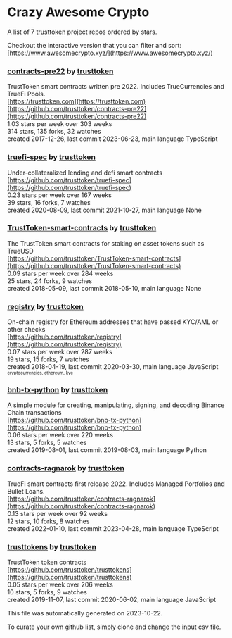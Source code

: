 # Crazy Awesome Crypto
A list of 7 [trusttoken](https://github.com/trusttoken) project repos ordered by stars.  

Checkout the interactive version that you can filter and sort: 
[https://www.awesomecrypto.xyz/](https://www.awesomecrypto.xyz/)  


### [contracts-pre22](https://github.com/trusttoken/contracts-pre22) by [trusttoken](https://github.com/trusttoken)  
TrustToken smart contracts written pre 2022. Includes TrueCurrencies and TrueFi Pools.  
[https://trusttoken.com](https://trusttoken.com)  
[https://github.com/trusttoken/contracts-pre22](https://github.com/trusttoken/contracts-pre22)  
1.03 stars per week over 303 weeks  
314 stars, 135 forks, 32 watches  
created 2017-12-26, last commit 2023-06-23, main language TypeScript  


### [truefi-spec](https://github.com/trusttoken/truefi-spec) by [trusttoken](https://github.com/trusttoken)  
Under-collateralized lending and defi smart contracts  
[https://github.com/trusttoken/truefi-spec](https://github.com/trusttoken/truefi-spec)  
0.23 stars per week over 167 weeks  
39 stars, 16 forks, 7 watches  
created 2020-08-09, last commit 2021-10-27, main language None  


### [TrustToken-smart-contracts](https://github.com/trusttoken/TrustToken-smart-contracts) by [trusttoken](https://github.com/trusttoken)  
The TrustToken smart contracts for staking on asset tokens such as TrueUSD  
[https://github.com/trusttoken/TrustToken-smart-contracts](https://github.com/trusttoken/TrustToken-smart-contracts)  
0.09 stars per week over 284 weeks  
25 stars, 24 forks, 9 watches  
created 2018-05-09, last commit 2018-05-10, main language None  


### [registry](https://github.com/trusttoken/registry) by [trusttoken](https://github.com/trusttoken)  
On-chain registry for Ethereum addresses that have passed KYC/AML or other checks  
[https://github.com/trusttoken/registry](https://github.com/trusttoken/registry)  
0.07 stars per week over 287 weeks  
19 stars, 15 forks, 7 watches  
created 2018-04-19, last commit 2020-03-30, main language JavaScript  
<sub><sup>cryptocurrencies, ethereum, kyc</sup></sub>


### [bnb-tx-python](https://github.com/trusttoken/bnb-tx-python) by [trusttoken](https://github.com/trusttoken)  
A simple module for creating, manipulating, signing, and decoding Binance Chain transactions  
[https://github.com/trusttoken/bnb-tx-python](https://github.com/trusttoken/bnb-tx-python)  
0.06 stars per week over 220 weeks  
13 stars, 5 forks, 5 watches  
created 2019-08-01, last commit 2019-08-03, main language Python  


### [contracts-ragnarok](https://github.com/trusttoken/contracts-ragnarok) by [trusttoken](https://github.com/trusttoken)  
TrueFi smart contracts first release 2022. Includes Managed Portfolios and Bullet Loans.  
[https://github.com/trusttoken/contracts-ragnarok](https://github.com/trusttoken/contracts-ragnarok)  
0.13 stars per week over 92 weeks  
12 stars, 10 forks, 8 watches  
created 2022-01-10, last commit 2023-04-28, main language TypeScript  


### [trusttokens](https://github.com/trusttoken/trusttokens) by [trusttoken](https://github.com/trusttoken)  
TrustToken token contracts  
[https://github.com/trusttoken/trusttokens](https://github.com/trusttoken/trusttokens)  
0.05 stars per week over 206 weeks  
10 stars, 5 forks, 9 watches  
created 2019-11-07, last commit 2020-06-02, main language JavaScript  


This file was automatically generated on 2023-10-22.  

To curate your own github list, simply clone and change the input csv file.  